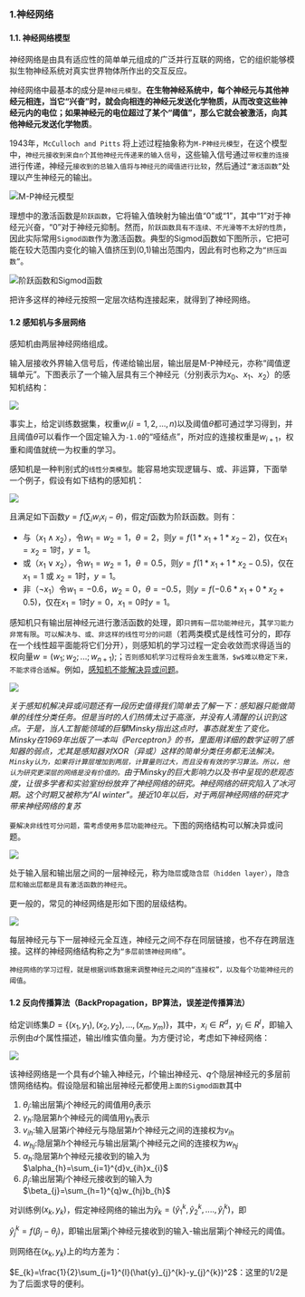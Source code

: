 ### 1.神经网络

#### 1.1. 神经网络模型

神经网络是由具有适应性的简单单元组成的广泛并行互联的网络，它的组织能够模拟生物神经系统对真实世界物体所作出的交互反应。

神经网络中最基本的成分是`神经元模型`。**在生物神经系统中，每个神经元与其他神经元相连，当它“兴奋”时，就会向相连的神经元发送化学物质，从而改变这些神经元内的电位；如果神经元的电位超过了某个“阈值”，那么它就会被激活，向其他神经元发送化学物质**。

1943年，`McCulloch and Pitts` 将上述过程抽象称为`M-P神经元模型`，在这个模型中，`神经元接收到来自n个其他神经元传递来的输入信号`，这些输入信号通过`带权重的连接`进行传递，神经元`接收到的总输入值将与神经元的阈值进行比较`，然后通过`“激活函数”`处理以产生神经元的输出。

![M-P神经元模型](Image/1-1.png)

理想中的激活函数是`阶跃函数`，它将输入值映射为输出值“0”或“1”，其中“1”对于神经元兴奋，“0”对于神经元抑制。然而，`阶跃函数具有不连续、不光滑等不太好的性质`，因此实际常用`Sigmod函数`作为激活函数。典型的Sigmod函数如下图所示，它把可能在较大范围内变化的输入值挤压到(0,1)输出范围内，因此有时也称之为`“挤压函数”`。

![阶跃函数和Sigmod函数](./Image/1-2.png)

把许多这样的神经元按照一定层次结构连接起来，就得到了神经网络。

#### 1.2 感知机与多层网络

感知机由两层神经网络组成。

输入层接收外界输入信号后，传递给输出层，输出层是M-P神经元，亦称“阈值逻辑单元”。下图表示了一个输入层具有三个神经元（分别表示为$x_{0}$、$x_{1}$、$x_{2}$）的感知机结构：

![](./Image/1-3.jpg)

事实上，给定训练数据集，权重$w_{i}(i=1,2,...,n)$以及阈值$\theta$都可通过学习得到，并且阈值$\theta$可以看作一个固定输入为`-1.0`的“哑结点”，所对应的连接权重是$w_{i+1}$，权重和阈值就统一为权重的学习。

感知机是一种判别式的`线性分类模型`。能容易地实现逻辑与、或、非运算，下面举一个例子，假设有如下结构的感知机：

![](Image/1-4.png)

且满足如下函数$y=f(\sum_{i}w_{i}x_{i}-\theta)$，假定$f$函数为阶跃函数。则有：

- 与（$x_{1}\wedge x_{2}$），令$w_{1}= w_{2}=1$，$\theta=2$，则$y=f(1*x_{1}+1*x_{2}-2)$，仅在$x_{1} = x_{2} = 1$时，$y=1$。
- 或（$x_{1}\vee x_{2}$），令$w_{1}= w_{2}=1$，$\theta=0.5$，则$y=f(1*x_{1}+1*x_{2}-0.5)$，仅在$x_{1}=1$ 或 $x_{2} = 1$时，$y=1$。
- 非（$\neg x_{1}$）令$w_{1}=-0.6$，$w_{2}=0$，$\theta=-0.5$，则$y=f(-0.6*x_{1}+0*x_{2}+0.5)$，仅在$x_{1}=1$时$y=0$，$x_{1}=0$时$y=1$。

感知机只有输出层神经元进行激活函数的处理，即`只拥有一层功能神经元`，其`学习能力非常有限`。`可以解决与、或、非这样的线性可分的问题`（若两类模式是线性可分的，即存在一个线性超平面能将它们分开），则感知机的学习过程一定会收敛而求得适当的权向量$w=(w_{1};w_{2};...;w_{n+1});$；`否则感知机学习过程将会发生震荡，$w$难以稳定下来，不能求得合适解`。例如，[感知机不能解决异或问题](https://www.cnblogs.com/trialley/p/11248916.html)。

![](./Image/1-5.png)

*关于感知机解决异或问题还有一段历史值得我们简单去了解一下：感知器只能做简单的线性分类任务。但是当时的人们热情太过于高涨，并没有人清醒的认识到这点。于是，当人工智能领域的巨擘Minsky指出这点时，事态就发生了变化。Minsky在1969年出版了一本叫《Perceptron》的书，里面用详细的数学证明了感知器的弱点，尤其是感知器对XOR（异或）这样的简单分类任务都无法解决。`Minsky认为，如果将计算层增加到两层，计算量则过大，而且没有有效的学习算法。所以，他认为研究更深层的网络是没有价值的。`由于Minsky的巨大影响力以及书中呈现的悲观态度，让很多学者和实验室纷纷放弃了神经网络的研究。神经网络的研究陷入了冰河期。这个时期又被称为“AI winter”。接近10年以后，对于两层神经网络的研究才带来神经网络的复苏*

`要解决非线性可分问题，需考虑使用多层功能神经元`。下图的网络结构可以解决异或问题。

![](Image/1-6.png)

处于输入层和输出层之间的一层神经元，称为`隐层`或`隐含层（hidden layer）`，`隐含层和输出层都是具有激活函数的神经元`。

更一般的，常见的神经网络是形如下图的层级结构。

![](Image/1-7.png)

每层神经元与下一层神经元全互连，神经元之间不存在同层链接，也不存在跨层连接。这样的神经网络结构称之为`“多层前馈神经网络”`。

`神经网络的学习过程，就是根据训练数据来调整神经元之间的“连接权”，以及每个功能神经元的阈值`。

#### 1.2 反向传播算法（BackPropagation，BP算法，误差逆传播算法）

给定训练集$D=\{(x_{1},y_{1}),(x_{2},y_{2}),...,(x_{m},y_{m}) \}$，其中，$x_{i} \in R^{d}$，$y_{i} \in R^{l}$，即输入示例由$d$个属性描述，输出$l$维实值向量。为方便讨论，考虑如下神经网络：

![](Image/1-8.png)

该神经网络是一个具有$d$个输入神经元，$l$个输出神经元、$q$个隐层神经元的多层前馈网络结构。假设隐层和输出层神经元都使用`上面的Sigmod函数`其中
1. $\theta_{j}$:输出层第$j$个神经元的阈值用$\theta_{j}$表示
2. $\gamma_{h}$:隐层第$h$个神经元的阈值用$\gamma_{h}$表示
3. $v_{ih}$:输入层第$i$个神经元与隐层第$h$个神经元之间的连接权为$v_{ih}$
4. $w_{hj}$:隐层第$h$个神经元与输出层第$j$个神经元之间的连接权为$w_{hj}$
5. $\alpha_{h}$:隐层第$h$个神经元接收到的输入为$\alpha_{h}=\sum_{i=1}^{d}v_{ih}x_{i}$
6. $\beta_{j}$:输出层第$j$个神经元接收到的输入为$\beta_{j}=\sum_{h=1}^{q}w_{hj}b_{h}$

对训练例$(x_{k},y_{k})$，假定神经网络的输出为$\hat{y}_{k}=(\hat{y}_{1}^k,\hat{y}_{2}^k,....,\hat{y}_{l}^k)$，即

$\hat{y}_{j}^{k}=f(\beta_{j} - \theta_{j})$，即输出层第j个神经元接收到的输入-输出层第j个神经元的阈值。

则网络在$(x_{k},y_{k})$上的均方差为：

$E_{k}=\frac{1}{2}\sum_{j=1}^{l}(\hat{y}_{j}^{k}-y_{j}^{k})^2$：这里的1/2是为了后面求导的便利。
